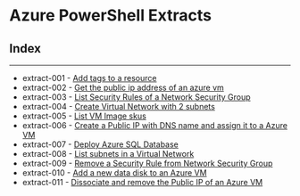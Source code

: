 # Azure PowerShell Extracts

## Index

---

* extract-001 - [Add tags to a resource](extract-001/)
* extract-002 - [Get the public ip address of an azure vm](extract-002/)
* extract-003 - [List Security Rules of a Network Security Group](extract-003/)
* extract-004 - [Create Virtual Network with 2 subnets](extract-004/)
* extract-005 - [List VM Image skus](extract-005/)
* extract-006 - [Create a Public IP with DNS name and assign it to a Azure VM](extract-006/)
* extract-007 - [Deploy Azure SQL Database](extract-007/)
* extract-008 - [List subnets in a Virtual Network](extract-008/)
* extract-009 - [Remove a Security Rule from Network Security Group](extract-009/)
* extract-010 - [Add a new data disk to an Azure VM](extract-010/)
* extract-011 - [Dissociate and remove the Public IP of an Azure VM](extract-011/)